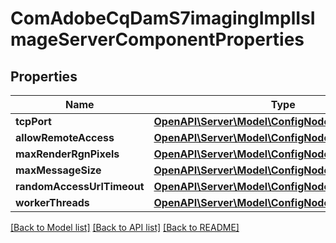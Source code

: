 # ComAdobeCqDamS7imagingImplIsImageServerComponentProperties

## Properties
Name | Type | Description | Notes
------------ | ------------- | ------------- | -------------
**tcpPort** | [**OpenAPI\Server\Model\ConfigNodePropertyString**](ConfigNodePropertyString.md) |  | [optional] 
**allowRemoteAccess** | [**OpenAPI\Server\Model\ConfigNodePropertyBoolean**](ConfigNodePropertyBoolean.md) |  | [optional] 
**maxRenderRgnPixels** | [**OpenAPI\Server\Model\ConfigNodePropertyString**](ConfigNodePropertyString.md) |  | [optional] 
**maxMessageSize** | [**OpenAPI\Server\Model\ConfigNodePropertyString**](ConfigNodePropertyString.md) |  | [optional] 
**randomAccessUrlTimeout** | [**OpenAPI\Server\Model\ConfigNodePropertyInteger**](ConfigNodePropertyInteger.md) |  | [optional] 
**workerThreads** | [**OpenAPI\Server\Model\ConfigNodePropertyInteger**](ConfigNodePropertyInteger.md) |  | [optional] 

[[Back to Model list]](../README.md#documentation-for-models) [[Back to API list]](../README.md#documentation-for-api-endpoints) [[Back to README]](../README.md)


